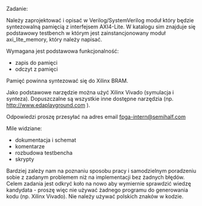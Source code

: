 Zadanie:

Należy zaprojektować i opisać w Verilog/SystemVerilog moduł który będzie syntezowalną pamięcią z interfejsem AXI4-Lite.
W katalogu sim znajduje się podstawowy testbench w którym jest zainstancjonowany moduł axi_lite_memory, który należy napisać.

Wymagana jest podstawowa funkcjonalność:
- zapis do pamięci
- odczyt z pamięci

Pamięć powinna syntezować się do Xilinx BRAM.

Jako podstawowe narzędzie można użyć Xilinx Vivado (symulacja i synteza). Dopuszczalne są wszystkie inne dostępne narzędzia (np. <http://www.edaplayground.com> ).

Odpowiedzi proszę przesyłać na adres email <fpga-intern@semihalf.com>

Mile widziane:
- dokumentacja i schemat
- komentarze
- rozbudowa testbencha
- skrypty

Bardziej zależy nam na poznaniu sposobu pracy i samodzielnym poradzeniu sobie z zadanym problemem niż na implementacji bez żadnych błędów.
Celem zadania jest odkryć koło na nowo aby wymiernie sprawdzić wiedzę kandydata - proszę więc nie używać żadnego programu do generowania kodu (np. Xilinx Vivado).
Nie należy używać polskich znaków w kodzie.
